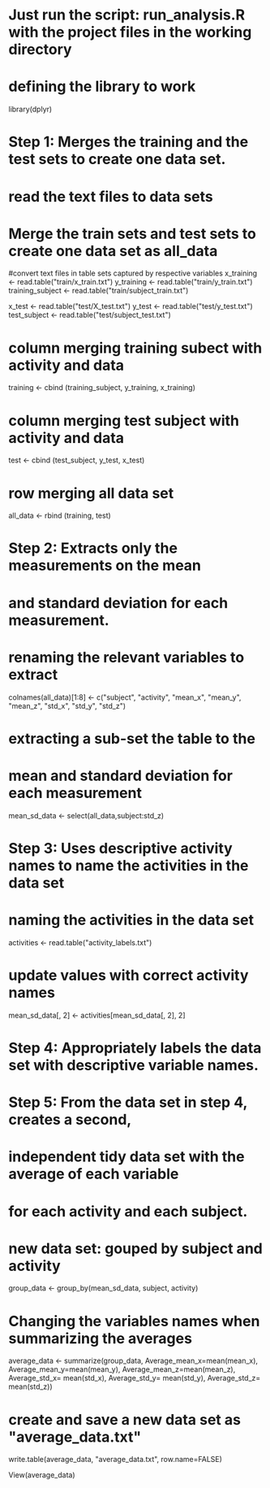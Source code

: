 # Just run the script: run_analysis.R with the project files in the working directory

# defining the library to work

library(dplyr)

# Step 1: Merges the training and the test sets to create one data set.
# read the text files to data sets 
# Merge the train sets and test sets to create one data set as all_data

#convert text files in table sets captured by respective variables
x_training <- read.table("train/x_train.txt")
y_training <- read.table("train/y_train.txt")
training_subject <- read.table("train/subject_train.txt")

x_test <- read.table("test/X_test.txt")
y_test <- read.table("test/y_test.txt")
test_subject <- read.table("test/subject_test.txt")

# column merging training subect with activity and data

training <- cbind (training_subject, y_training, x_training)

# column merging test subject with activity and data

test <- cbind (test_subject, y_test, x_test)

# row merging all data set

all_data <- rbind (training, test)

# Step 2: Extracts only the measurements on the mean 
# and standard deviation for each measurement.

# renaming the relevant variables to extract

colnames(all_data)[1:8] <- c("subject", "activity", "mean_x", "mean_y", "mean_z", "std_x", "std_y", "std_z")

# extracting a sub-set the table to the 
# mean and standard deviation for each measurement

mean_sd_data <- select(all_data,subject:std_z)

# Step 3: Uses descriptive activity names to name the activities in the data set

# naming the activities in the data set

activities <- read.table("activity_labels.txt")

# update values with correct activity names

mean_sd_data[, 2] <- activities[mean_sd_data[, 2], 2]




# Step 4: Appropriately labels the data set with descriptive variable names.

# Step 5: From the data set in step 4, creates a second, 
# independent tidy data set with the average of each variable 
# for each activity and each subject.

# new data set: gouped by subject and activity

group_data <- group_by(mean_sd_data,
                         subject,
                         activity)

# Changing the variables names when summarizing the averages
average_data <- summarize(group_data,
                          Average_mean_x=mean(mean_x),
                          Average_mean_y=mean(mean_y),
                          Average_mean_z=mean(mean_z),
                          Average_std_x= mean(std_x),
                          Average_std_y= mean(std_y),
                          Average_std_z= mean(std_z))

# create and save a new data set as "average_data.txt"

write.table(average_data, "average_data.txt", row.name=FALSE)

View(average_data)

